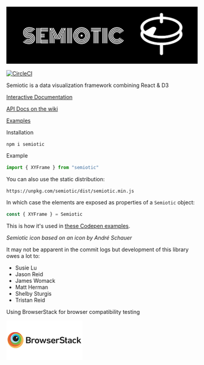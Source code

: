 [![Semiotic](semiotic_logo_horizontal.png "semiotic")](https://semiotic.nteract.io)

[![CircleCI](https://circleci.com/gh/nteract/semiotic.svg?style=svg)](https://circleci.com/gh/nteract/semiotic)

Semiotic is a data visualization framework combining React &amp; D3

[Interactive Documentation](https://semiotic.nteract.io)

[API Docs on the wiki](https://semiotic.nteract.io/api)

[Examples](https://semiotic.nteract.io/examples)

Installation

```
npm i semiotic
```

Example

```js
import { XYFrame } from "semiotic"
```

You can also use the static distribution:

```
https://unpkg.com/semiotic/dist/semiotic.min.js
```

In which case the elements are exposed as properties of a `Semiotic` object:

```js
const { XYFrame } = Semiotic
```

This is how it's used in [these Codepen examples](https://codepen.io/emeeks/).

_Semiotic icon based on an icon by André Schauer_

It may not be apparent in the commit logs but development of this library owes a lot to:

* Susie Lu
* Jason Reid
* James Womack
* Matt Herman
* Shelby Sturgis
* Tristan Reid


Using BrowserStack for browser compatibility testing

[![BrowserStack](browserstack_logo.png "browserstack")](http://browserstack.com/) 
